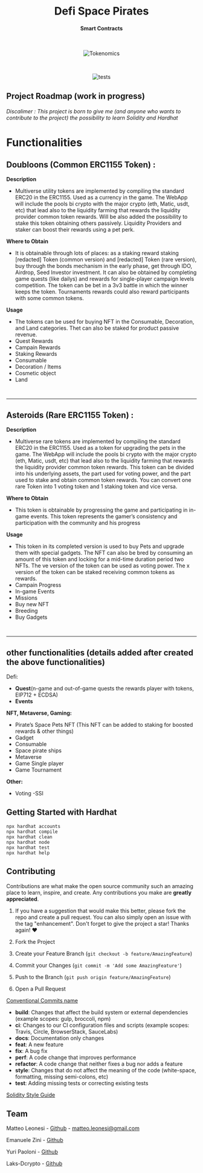 <div align="center">
   <h1 align="center">Defi Space Pirates</h3>
   <h4 align="center">Smart Contracts</h4> 
</div>
<br>
<div align="center">
   
 ![Tokenomics](https://user-images.githubusercontent.com/38867931/161377333-7019db12-efd3-4ff9-a445-e1ac4a158f1f.png)

</div>
<br>
<div align="center">
  
   ![tests](https://github.com/MatteoLeonesi/Universal-Vending-Machine/actions/workflows/animalcrossing-bank-test.yml/badge.svg)

</div>


## Project Roadmap (work in progress)

<h6>Discalimer : This project is born to give me (and anyone who wants to contribute to the project) the possibility to learn Solidity and Hardhat</h6>

# Functionalities

## Doubloons (Common ERC1155 Token) : 

**Description**
- Multiverse utility tokens are implemented by compiling the standard ERC20 in the
ERC1155. Used as a currency in the game. The WebApp will include the pools bi
crypto with the major crypto (eth, Matic, usdt, etc) that lead also to the liquidity
farming that rewards the liquidity provider common token rewards. Will be also
added the possibility to stake this token obtaining others passively. Liquidity
Providers and staker can boost their rewards using a pet perk.

**Where to Obtain**
- It is obtainable through lots of places: as a staking reward staking [redacted]
Token (common version) and [redacted] Token (rare version), buy through the
bonds mechanism in the early phase, get through IDO, Airdrop, Seed Investor
investment. It can also be obtained by completing game quests (like dailys) and
rewards for single-player campaign levels competition. The token can be bet in a
3v3 battle in which the winner keeps the token. Tournaments rewards could also
reward participants with some common tokens.

**Usage**
- The tokens can be used for buying NFT in the Consumable, Decoration, and
Land categories. Thet can also be staked for product passive revenue.
- Quest Rewards 
- Campain Rewards 
- Staking Rewards 
- Consumable 
- Decoration / Items 
- Cosmetic object 
- Land 


```solidity


  ```
---


## Asteroids (Rare ERC1155 Token) : 

**Description**
- Multiverse rare tokens are implemented by compiling the standard ERC20 in the
ERC1155. Used as a token for upgrading the pets in the game. The WebApp will
include the pools bi crypto with the major crypto (eth, Matic, usdt, etc) that lead
also to the liquidity farming that rewards the liquidity provider common token
rewards. This token can be divided into his underlying assets, the part used for
voting power, and the part used to stake and obtain common token rewards. You
can convert one rare Token into 1 voting token and 1 staking token and vice
versa.

**Where to Obtain**
- This token is obtainable by progressing the game and participating in in-game
events. This token represents the gamer’s consistency and participation with the
community and his progress

**Usage**
- This token in its completed version is used to buy Pets and upgrade them with
special gadgets. The NFT can also be bred by consuming an amount of this
token and locking for a mid-time duration period two NFTs.
The ve version of the token can be used as voting power.
The x version of the token can be staked receiving common tokens as rewards.
- Campain Progress 
- In-game Events
- Missions
- Buy new NFT 
- Breeding
- Buy Gadgets 
```solidity


  ```
---
## other functionalities (details added after created the above functionalities)
Defi:
- **Quest**(n-game and out-of-game quests the rewards player with tokens, EIP712 + ECDSA) 
- **Events**

**NFT, Metaverse, Gaming:**
- Pirate’s Space Pets NFT (This NFT can be added to staking for boosted rewards & other things)
- Gadget
- Consumable
- Space pirate ships
- Metaverse
- Game Single player
- Game Tournament

**Other:**
- Voting
 -SSI


## Getting Started with Hardhat 

```shell
npx hardhat accounts
npx hardhat compile
npx hardhat clean
npx hardhat node
npx hardhat test
npx hardhat help
```

## Contributing

Contributions are what make the open source community such an amazing place to learn, inspire, and create. Any contributions you make are **greatly appreciated**. 

1. If you have a suggestion that would make this better, please fork the repo and create a pull request. You can also simply open an issue with the tag "enhancement".
Don't forget to give the project a star! Thanks again! ❤️

1. Fork the Project
2. Create your Feature Branch (`git checkout -b feature/AmazingFeature`)
3. Commit your Changes (`git commit -m 'Add some AmazingFeature'`)
4. Push to the Branch (`git push origin feature/AmazingFeature`)
5. Open a Pull Request

[Conventional Commits name](https://www.conventionalcommits.org/en/v1.0.0/)

* **build**: Changes that affect the build system or external dependencies (example scopes: gulp, broccoli, npm)
* **ci**: Changes to our CI configuration files and scripts (example scopes: Travis, Circle, BrowserStack, SauceLabs)
* **docs**: Documentation only changes
* **feat**: A new feature
* **fix**: A bug fix
* **perf**: A code change that improves performance
* **refactor**: A code change that neither fixes a bug nor adds a feature
* **style**: Changes that do not affect the meaning of the code (white-space, formatting, missing semi-colons, etc)
* **test**: Adding missing tests or correcting existing tests

[Solidity Style Guide](https://docs.soliditylang.org/en/v0.8.11/style-guide.html)


## Team

Matteo Leonesi - [Github](https://github.com/MatteoLeonesi) - matteo.leonesi@gmail.com

Emanuele Zini - [Github](https://github.com/Gr3it)

Yuri Paoloni - [Github](https://github.com/yuripaoloni)

Laks-Dcrypto -  [Github](https://github.com/Laks-Dcrypto)

